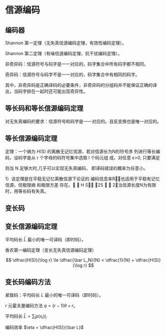 # 信源编码

## 编码器

Shannon 第一定理（无失真信源编码定理，有效性编码定理）。

Shannon 第二定理（有噪信道编码定理，抗干扰编码定理）。

非奇异码：信源符号与码字是一一对应的，码字集合中所有码字都不相同。

奇异码：信源符号与码字不是一一对应的，码字集合中有相同的码字。

其中，非奇异码是正确译码的必要条件，非奇异码的分组码并不能保证正确的译出，当码字排在一起时还可能出现奇异性。


## 等长码和等长信源编码定理

对无失真编码的要求：信源符号和码字是一一对应的。且反变换也是唯一对应的。



## 等长信源编码定理

定理：一个熵为 H(S) 的离散无记忆信源，若对信源长为N的符号序
列进行等长编码，设码字是从 r 个字母的码符号集中选取 l 个码元组
成，对任意 ε>0, 只要满足

则当 N 足够大时,几乎可以实现无失真编码， 即译码错误的概率为任意小。


1）该定理是在平稳无记忆离散信源下论证的 编码信息率R，也适用于平稳有记忆信源，但极限熵 和极限方差 存在。  H S 2S  
2）当信源长度N为有限时，用等长码有失真。




## 变长码



## 变长信源编码定理

平均码长 $\bar L$ 最小的唯一可译码（即时码）。

香农第一编码定理（变长无失真信源编码定理）

$$
    \dfrac{H(S)}{\log r} \le \dfrac{\bar L_N}{N} < \dfrac{1}{N} + \dfrac{H(S)}{\log r}
$$


## 变长码编码方法

紧致码：平均码长 $L$ 最小的唯一可译码（即时码）。

$r$ 元霍夫曼编码方法 $q = (r - 1)\theta + r$。

平均码长 $\bar L = \sum_{i}p(s_i)l_i$

编码效率 $\eta = \dfrac{H(S)}{\bar L}$

